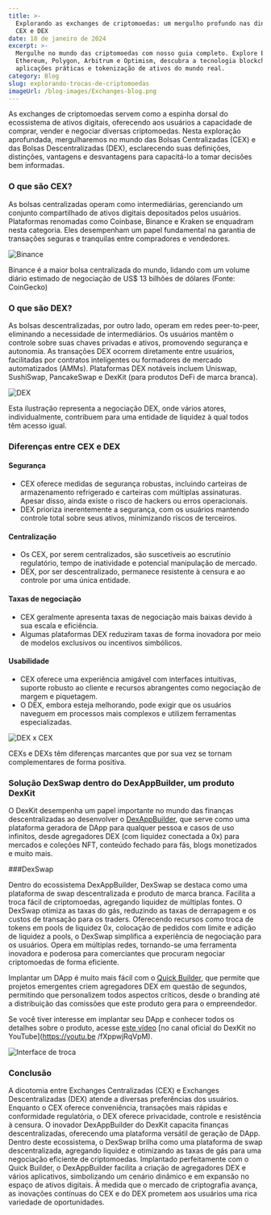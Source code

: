 ```yaml
---
title: >-
  Explorando as exchanges de criptomoedas: um mergulho profundo nas dinâmicas
  CEX e DEX
date: 18 de janeiro de 2024
excerpt: >-
  Mergulhe no mundo das criptomoedas com nosso guia completo. Explore Bitcoin,
  Ethereum, Polygon, Arbitrum e Optimism, descubra a tecnologia blockchain,
  aplicações práticas e tokenização de ativos do mundo real.
category: Blog
slug: explorando-trocas-de-criptomoedas
imageUrl: /blog-images/Exchanges-blog.png
---
```

As exchanges de criptomoedas servem como a espinha dorsal do ecossistema de ativos digitais, oferecendo aos usuários a capacidade de comprar, vender e negociar diversas criptomoedas. Nesta exploração aprofundada, mergulharemos no mundo das Bolsas Centralizadas (CEX) e das Bolsas Descentralizadas (DEX), esclarecendo suas definições, distinções, vantagens e desvantagens para capacitá-lo a tomar decisões bem informadas.

### O que são CEX?

As bolsas centralizadas operam como intermediárias, gerenciando um conjunto compartilhado de ativos digitais depositados pelos usuários. Plataformas renomadas como Coinbase, Binance e Kraken se enquadram nesta categoria. Eles desempenham um papel fundamental na garantia de transações seguras e tranquilas entre compradores e vendedores.

![Binance](/blog-images/binance-logo-og.webp)

Binance é a maior bolsa centralizada do mundo, lidando com um volume diário estimado de negociação de US$ 13 bilhões de dólares (Fonte: CoinGecko)

### O que são DEX?

As bolsas descentralizadas, por outro lado, operam em redes peer-to-peer, eliminando a necessidade de intermediários. Os usuários mantêm o controle sobre suas chaves privadas e ativos, promovendo segurança e autonomia. As transações DEX ocorrem diretamente entre usuários, facilitadas por contratos inteligentes ou formadores de mercado automatizados (AMMs). Plataformas DEX notáveis ​​incluem Uniswap, SushiSwap, PancakeSwap e DexKit (para produtos DeFi de marca branca).

![DEX](/blog-images/b1337a17-fb51-4117-98b8-5a9f8f22f571.jpg)

Esta ilustração representa a negociação DEX, onde vários atores, individualmente, contribuem para uma entidade de liquidez à qual todos têm acesso igual.

### Diferenças entre CEX e DEX

#### Segurança

* CEX oferece medidas de segurança robustas, incluindo carteiras de armazenamento refrigerado e carteiras com múltiplas assinaturas. Apesar disso, ainda existe o risco de hackers ou erros operacionais.
* DEX prioriza inerentemente a segurança, com os usuários mantendo controle total sobre seus ativos, minimizando riscos de terceiros.

#### Centralização

* Os CEX, por serem centralizados, são suscetíveis ao escrutínio regulatório, tempo de inatividade e potencial manipulação de mercado.
* DEX, por ser descentralizado, permanece resistente à censura e ao controle por uma única entidade.

#### Taxas de negociação

* CEX geralmente apresenta taxas de negociação mais baixas devido à sua escala e eficiência.
* Algumas plataformas DEX reduziram taxas de forma inovadora por meio de modelos exclusivos ou incentivos simbólicos.

#### Usabilidade

* CEX oferece uma experiência amigável com interfaces intuitivas, suporte robusto ao cliente e recursos abrangentes como negociação de margem e piquetagem.
* O DEX, embora esteja melhorando, pode exigir que os usuários naveguem em processos mais complexos e utilizem ferramentas especializadas.

![DEX x CEX](/blog-images/dexvscex.jpg)

CEXs e DEXs têm diferenças marcantes que por sua vez se tornam complementares de forma positiva.

### Solução DexSwap dentro do DexAppBuilder, um produto DexKit

O DexKit desempenha um papel importante no mundo das finanças descentralizadas ao desenvolver o [DexAppBuilder](https://dexappbuilder.dexkit.com), que serve como uma plataforma geradora de DApp para qualquer pessoa e casos de uso infinitos, desde agregadores DEX (com liquidez conectada a 0x) para mercados e coleções NFT, conteúdo fechado para fãs, blogs monetizados e muito mais.

###DexSwap

Dentro do ecossistema DexAppBuilder, DexSwap se destaca como uma plataforma de swap descentralizada e produto de marca branca. Facilita a troca fácil de criptomoedas, agregando liquidez de múltiplas fontes. O DexSwap otimiza as taxas do gás, reduzindo as taxas de derrapagem e os custos de transação para os traders. Oferecendo recursos como troca de tokens em pools de liquidez 0x, colocação de pedidos com limite e adição de liquidez a pools, o DexSwap simplifica a experiência de negociação para os usuários. Opera em múltiplas redes, tornando-se uma ferramenta inovadora e poderosa para comerciantes que procuram negociar criptomoedas de forma eficiente.

Implantar um DApp é muito mais fácil com o [Quick Builder](https://dexappbuilder.dexkit.com/admin/quick-builder/swap), que permite que projetos emergentes criem agregadores DEX em questão de segundos, permitindo que personalizem todos aspectos críticos, desde o branding até a distribuição das comissões que este produto gera para o empreendedor.

Se você tiver interesse em implantar seu DApp e conhecer todos os detalhes sobre o produto, acesse [este vídeo](https://youtu.be/fXppwjRqVpM) [no canal oficial do DexKit no YouTube](https://youtu.be /fXppwjRqVpM).

![Interface de troca](/blog-images/Video-4_Swap-interface-thumbail_Youtube.png)

### Conclusão

A dicotomia entre Exchanges Centralizadas (CEX) e Exchanges Descentralizadas (DEX) atende a diversas preferências dos usuários. Enquanto o CEX oferece conveniência, transações mais rápidas e conformidade regulatória, o DEX oferece privacidade, controle e resistência à censura. O inovador DexAppBuilder do DexKit capacita finanças descentralizadas, oferecendo uma plataforma versátil de geração de DApp. Dentro deste ecossistema, o DexSwap brilha como uma plataforma de swap descentralizada, agregando liquidez e otimizando as taxas de gás para uma negociação eficiente de criptomoedas. Implantado perfeitamente com o Quick Builder, o DexAppBuilder facilita a criação de agregadores DEX e vários aplicativos, simbolizando um cenário dinâmico e em expansão no espaço de ativos digitais. À medida que o mercado de criptografia avança, as inovações contínuas do CEX e do DEX prometem aos usuários uma rica variedade de oportunidades.
